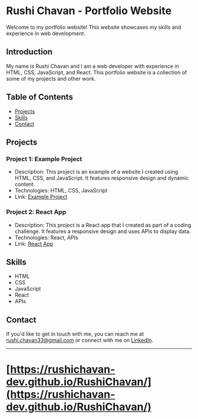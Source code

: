 
# Rushi Chavan - Portfolio Website

Welcome to my portfolio website! This website showcases my skills and experience in web development.

## Introduction

My name is Rushi Chavan and I am a web developer with experience in HTML, CSS, JavaScript, and React. This portfolio website is a collection of some of my projects and other work.

## Table of Contents

- [Projects](#projects)
- [Skills](#skills)
- [Contact](#contact)

## Projects

### Project 1: Example Project

- Description: This project is an example of a website I created using HTML, CSS, and JavaScript. It features responsive design and dynamic content.
- Technologies: HTML, CSS, JavaScript
- Link: [Example Project](https://github.com/kittorushi/example-project)

### Project 2: React App

- Description: This project is a React app that I created as part of a coding challenge. It features a responsive design and uses APIs to display data.
- Technologies: React, APIs
- Link: [React App](https://github.com/kittorushi/react-app)

## Skills

- HTML
- CSS
- JavaScript
- React
- APIs

## Contact

If you'd like to get in touch with me, you can reach me at rushi.chavan33@gmail.com or connect with me on [LinkedIn](https://www.linkedin.com/in/rushi-chavan/).

---
# [https://rushichavan-dev.github.io/RushiChavan/](https://rushichavan-dev.github.io/RushiChavan/)
